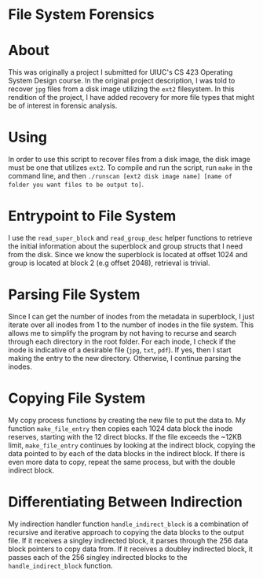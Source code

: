 # File System Forensics

# About
This was originally a project I submitted for UIUC's CS 423 Operating System Design course. In the original project description, I was told to recover `jpg` files from a disk image utilizing the `ext2` filesystem. In this rendition of the project, I have added recovery for more file types that might be of interest in forensic analysis. 

# Using
In order to use this script to recover files from a disk image, the disk image must be one that utilizes `ext2`. To compile and run the script, run `make` in the command line, and then `./runscan [ext2 disk image name] [name of folder you want files to be output to]`.

# Entrypoint to File System

I use the `read_super_block` and `read_group_desc` helper functions to retrieve the initial information about the superblock and group structs that I need from the disk. Since we know the superblock is located at offset 1024 and group is located at block 2 (e.g offset 2048), retrieval is trivial.

# Parsing File System

Since I can get the number of inodes from the metadata in superblock, I just iterate over all inodes from 1 to the number of inodes in the file system. This allows me to simplify the program by not having to recurse and search through each directory in the root folder.
For each inode, I check if the inode is indicative of a desirable file (`jpg`, `txt`, `pdf`). If yes, then I start making the entry to the new directory. Otherwise, I continue parsing the inodes.

# Copying File System

My copy process functions by creating the new file to put the data to. 
My function `make_file_entry` then copies each 1024 data block the inode reserves, starting with the 12 direct blocks.
If the file exceeds the ~12KB limit, `make_file_entry` continues by looking at the indirect block, copying the data pointed to by each of the data blocks in the indirect block.
If there is even more data to copy, repeat the same process, but with the double indirect block.

# Differentiating Between Indirection

My indirection handler function `handle_indirect_block` is a combination of recursive and iterative approach to copying the data blocks to the output file.
If it receives a singley indirected block, it parses through the 256 data block pointers to copy data from.
If it receives a doubley indirected block, it passes each of the 256 singley indirected blocks to the `handle_indirect_block` function.
 